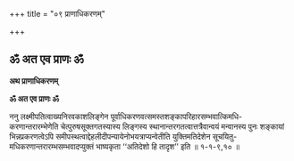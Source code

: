 +++
title = "०९ प्राणाधिकरणम्"

+++


## ॐ अत एव प्राणः ॐ

**अथ प्राणाधिकरणम्**

**ॐ अत एव प्राणः ॐ**

ननु लक्ष्मीपतित्वाख्यनिरवकाशलिङ्गेन पूर्वाधिकरणवत्समस्तशङ्कापरिहारसम्भवात्किमधि-करणान्तरारम्भेणेति चेत्पुरुषसूक्तगतस्यास्य लिङ्गस्य स्थानान्तरगतत्वात्तत्रैवान्वयं मन्वानस्य पुनः शङ्कायां भिन्नप्रकरणत्वेऽपि समीपस्थत्वाद्देहलीदीपन्यायेनोभयत्राप्यन्वेतीति युक्तिमतिदेशेन सूचयितु-मधिकरणान्तरारम्भसम्भवादप्युक्तं भाष्यकृता ‘‘अतिदेशो हि तादृश’’ इति ॥ १-१-९,१० ॥


